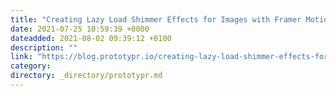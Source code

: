 ```yaml
---
title: "Creating Lazy Load Shimmer Effects for Images with Framer Motion"
date: 2021-07-25 10:59:39 +0000
dateadded: 2021-08-02 09:39:12 +0100
description: ""
link: "https://blog.prototypr.io/creating-lazy-load-shimmer-effects-for-images-with-framer-motion-f8d337a29db1?source=rss----eb297ea1161a---4"
category:
directory: _directory/prototypr.md
---
```

